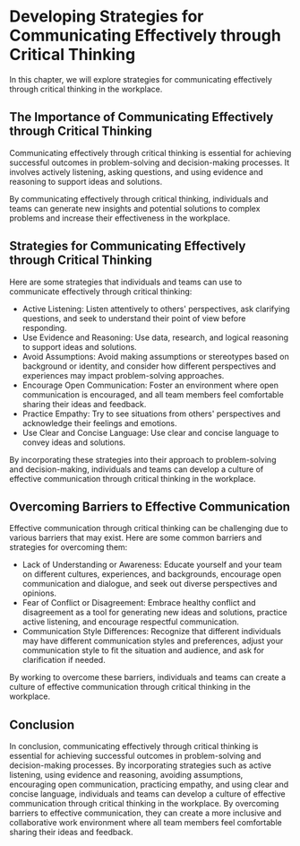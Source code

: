 Developing Strategies for Communicating Effectively through Critical Thinking
=============================================================================================================================================

In this chapter, we will explore strategies for communicating effectively through critical thinking in the workplace.

The Importance of Communicating Effectively through Critical Thinking
---------------------------------------------------------------------

Communicating effectively through critical thinking is essential for achieving successful outcomes in problem-solving and decision-making processes. It involves actively listening, asking questions, and using evidence and reasoning to support ideas and solutions.

By communicating effectively through critical thinking, individuals and teams can generate new insights and potential solutions to complex problems and increase their effectiveness in the workplace.

Strategies for Communicating Effectively through Critical Thinking
------------------------------------------------------------------

Here are some strategies that individuals and teams can use to communicate effectively through critical thinking:

* Active Listening: Listen attentively to others' perspectives, ask clarifying questions, and seek to understand their point of view before responding.
* Use Evidence and Reasoning: Use data, research, and logical reasoning to support ideas and solutions.
* Avoid Assumptions: Avoid making assumptions or stereotypes based on background or identity, and consider how different perspectives and experiences may impact problem-solving approaches.
* Encourage Open Communication: Foster an environment where open communication is encouraged, and all team members feel comfortable sharing their ideas and feedback.
* Practice Empathy: Try to see situations from others' perspectives and acknowledge their feelings and emotions.
* Use Clear and Concise Language: Use clear and concise language to convey ideas and solutions.

By incorporating these strategies into their approach to problem-solving and decision-making, individuals and teams can develop a culture of effective communication through critical thinking in the workplace.

Overcoming Barriers to Effective Communication
----------------------------------------------

Effective communication through critical thinking can be challenging due to various barriers that may exist. Here are some common barriers and strategies for overcoming them:

* Lack of Understanding or Awareness: Educate yourself and your team on different cultures, experiences, and backgrounds, encourage open communication and dialogue, and seek out diverse perspectives and opinions.
* Fear of Conflict or Disagreement: Embrace healthy conflict and disagreement as a tool for generating new ideas and solutions, practice active listening, and encourage respectful communication.
* Communication Style Differences: Recognize that different individuals may have different communication styles and preferences, adjust your communication style to fit the situation and audience, and ask for clarification if needed.

By working to overcome these barriers, individuals and teams can create a culture of effective communication through critical thinking in the workplace.

Conclusion
----------

In conclusion, communicating effectively through critical thinking is essential for achieving successful outcomes in problem-solving and decision-making processes. By incorporating strategies such as active listening, using evidence and reasoning, avoiding assumptions, encouraging open communication, practicing empathy, and using clear and concise language, individuals and teams can develop a culture of effective communication through critical thinking in the workplace. By overcoming barriers to effective communication, they can create a more inclusive and collaborative work environment where all team members feel comfortable sharing their ideas and feedback.

